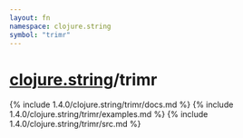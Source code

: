 ```yaml
---
layout: fn
namespace: clojure.string
symbol: "trimr"
---
```


# [clojure.string](../)/trimr

{% include 1.4.0/clojure.string/trimr/docs.md %}
{% include 1.4.0/clojure.string/trimr/examples.md %}
{% include 1.4.0/clojure.string/trimr/src.md %}

